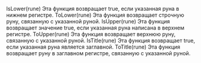 IsLower(rune)
Эта функция возвращает true, если указанная руна в нижнем регистре.
ToLower(rune)
Эта функция возвращает строчную руну, связанную с указанной руной.
IsUpper(rune)
Эта функция возвращает значение true, если указанная руна написана в верхнем регистре.
ToUpper(rune)
Эта функция возвращает верхнюю руну, связанную с указанной руной.
IsTitle(rune)
Эта функция возвращает true, если указанная руна является заглавной.
ToTitle(rune)
Эта функция возвращает руну в заглавном регистре, связанную с указанной руной.